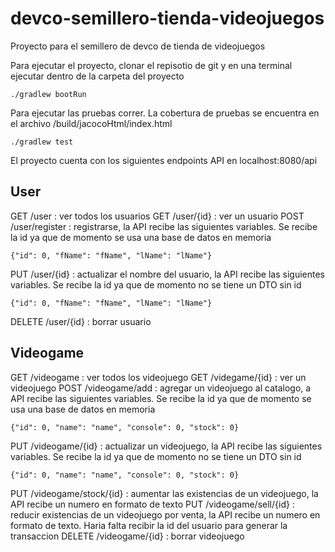 # devco-semillero-tienda-videojuegos
Proyecto para el semillero de devco de tienda de videojuegos

Para ejecutar el proyecto, clonar el repisotio de git y en una terminal ejecutar dentro de la carpeta del proyecto
~~~
./gradlew bootRun
~~~
Para ejecutar las pruebas correr. La cobertura de pruebas se encuentra en el archivo /build/jacocoHtml/index.html
~~~
./gradlew test
~~~

El proyecto cuenta con los siguientes endpoints API en localhost:8080/api
## User
GET /user : ver todos los usuarios
GET /user/{id} : ver un usuario
POST /user/register : registrarse, la API recibe las siguientes variables. Se recibe la id ya que de momento se usa una base de datos en memoria
```
{"id": 0, "fName": "fName", "lName": "lName"}
```
PUT /user/{id} : actualizar el nombre del usuario, la API recibe las siguientes variables. Se recibe la id ya que de momento no se tiene un DTO sin id
```
{"id": 0, "fName": "fName", "lName": "lName"}
```
DELETE /user/{id} : borrar usuario

## Videogame
GET /videogame : ver todos los videojuego
GET /videgame/{id} : ver un videojuego
POST /videogame/add : agregar un videojuego al catalogo, a API recibe las siguientes variables. Se recibe la id ya que de momento se usa una base de datos en memoria
```
{"id": 0, "name": "name", "console": 0, "stock": 0}
```
PUT /videogame/{id} : actualizar un videojuego, la API recibe las siguientes variables. Se recibe la id ya que de momento no se tiene un DTO sin id
```
{"id": 0, "name": "name", "console": 0, "stock": 0}
```
PUT /videogame/stock/{id} : aumentar las existencias de un videojuego, la API recibe un numero en formato de texto
PUT /videogame/sell/{id} : reducir existencias de un videojuego por venta, la API recibe un numero en formato de texto. Haria falta recibir la id del usuario para generar la transaccion
DELETE /videogame/{id} : borrar videojuego
